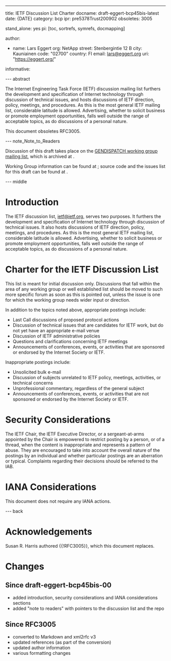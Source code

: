---

title: IETF Discussion List Charter
docname: draft-eggert-bcp45bis-latest
date: {DATE}
category: bcp
ipr: pre5378Trust200902
obsoletes: 3005

stand_alone: yes
pi: [toc, sortrefs, symrefs, docmapping]

author:

-
  name: Lars Eggert
  org: NetApp
  street: Stenbergintie 12 B
  city: Kauniainen
  code: "02700"
  country: FI
  email: lars@eggert.org
  uri: "https://eggert.org/"

informative:

--- abstract

The Internet Engineering Task Force (IETF) discussion mailing list furthers the
development and specification of Internet technology through discussion of
technical issues, and hosts discussions of IETF direction, policy, meetings, and
procedures.  As this is the most general IETF mailing list, considerable
latitude is allowed. Advertising, whether to solicit business or promote
employment opportunities, falls well outside the range of acceptable topics, as
do discussions of a personal nature.

This document obsoletes RFC3005.

--- note_Note_to_Readers

Discussion of this draft takes place on the [GENDISPATCH working group mailing
list](mailto:gendispatch@ietf.org), which is archived at
[](https://mailarchive.ietf.org/arch/browse/gendispatch/).

Working Group information can be found at
[](https://datatracker.ietf.org/wg/gendispatch/); source code and the issues
list for this draft can be found at [](https://github.com/larseggert/bcp45bis).

--- middle

# Introduction

The IETF discussion list, ietf@ietf.org, serves two purposes.  It furthers the
development and specification of Internet technology through discussion of
technical issues.  It also hosts discussions of IETF direction, policy,
meetings, and procedures.  As this is the most general IETF mailing list,
considerable latitude is allowed. Advertising, whether to solicit business or
promote employment opportunities, falls well outside the range of acceptable
topics, as do discussions of a personal nature.

# Charter for the IETF Discussion List

This list is meant for initial discussion only.  Discussions that fall within
the area of any working group or well established list should be moved to such
more specific forum as soon as this is pointed out, unless the issue is one for
which the working group needs wider input or direction.

In addition to the topics noted above, appropriate postings include:

- Last Call discussions of proposed protocol actions
- Discussion of technical issues that are candidates for IETF work, but do not
  yet have an appropriate e-mail venue
- Discussion of IETF administrative policies
- Questions and clarifications concerning IETF meetings
- Announcements of conferences, events, or activities that are sponsored or
  endorsed by the Internet Society or IETF.

Inappropriate postings include:

- Unsolicited bulk e-mail
- Discussion of subjects unrelated to IETF policy, meetings, activities, or
  technical concerns
- Unprofessional commentary, regardless of the general subject
- Announcements of conferences, events, or activities that are not sponsored or
  endorsed by the Internet Society or IETF.

# Security Considerations

The IETF Chair, the IETF Executive Director, or a sergeant-at-arms appointed by
the Chair is empowered to restrict posting by a person, or of a thread, when the
content is inappropriate and represents a pattern of abuse.  They are encouraged
to take into account the overall nature of the postings by an individual and
whether particular postings are an aberration or typical.  Complaints regarding
their decisions should be referred to the IAB.

# IANA Considerations

This document does not require any IANA actions.

--- back

# Acknowledgements

Susan R. Harris authored {{!RFC3005}}, which this document replaces.

# Changes

## Since draft-eggert-bcp45bis-00

- added introduction, security considerations and IANA considerations sections
- added "note to readers" with pointers to the discussion list and the repo

## Since RFC3005

- converted to Markdown and xml2rfc v3
- updated references (as part of the conversion)
- updated author information
- various formatting changes
